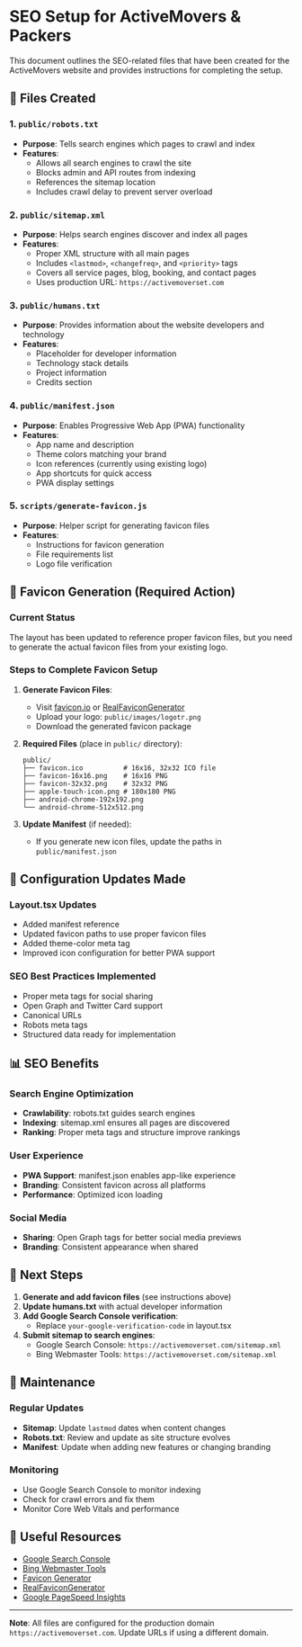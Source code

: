 # SEO Setup for ActiveMovers & Packers

This document outlines the SEO-related files that have been created for the ActiveMovers website and provides instructions for completing the setup.

## 📁 Files Created

### 1. `public/robots.txt`
- **Purpose**: Tells search engines which pages to crawl and index
- **Features**:
  - Allows all search engines to crawl the site
  - Blocks admin and API routes from indexing
  - References the sitemap location
  - Includes crawl delay to prevent server overload

### 2. `public/sitemap.xml`
- **Purpose**: Helps search engines discover and index all pages
- **Features**:
  - Proper XML structure with all main pages
  - Includes `<lastmod>`, `<changefreq>`, and `<priority>` tags
  - Covers all service pages, blog, booking, and contact pages
  - Uses production URL: `https://activemoverset.com`

### 3. `public/humans.txt`
- **Purpose**: Provides information about the website developers and technology
- **Features**:
  - Placeholder for developer information
  - Technology stack details
  - Project information
  - Credits section

### 4. `public/manifest.json`
- **Purpose**: Enables Progressive Web App (PWA) functionality
- **Features**:
  - App name and description
  - Theme colors matching your brand
  - Icon references (currently using existing logo)
  - App shortcuts for quick access
  - PWA display settings

### 5. `scripts/generate-favicon.js`
- **Purpose**: Helper script for generating favicon files
- **Features**:
  - Instructions for favicon generation
  - File requirements list
  - Logo file verification

## 🎨 Favicon Generation (Required Action)

### Current Status
The layout has been updated to reference proper favicon files, but you need to generate the actual favicon files from your existing logo.

### Steps to Complete Favicon Setup

1. **Generate Favicon Files**:
   - Visit [favicon.io](https://favicon.io/) or [RealFaviconGenerator](https://realfavicongenerator.net/)
   - Upload your logo: `public/images/logotr.png`
   - Download the generated favicon package

2. **Required Files** (place in `public/` directory):
   ```
   public/
   ├── favicon.ico          # 16x16, 32x32 ICO file
   ├── favicon-16x16.png    # 16x16 PNG
   ├── favicon-32x32.png    # 32x32 PNG
   ├── apple-touch-icon.png # 180x180 PNG
   ├── android-chrome-192x192.png
   └── android-chrome-512x512.png
   ```

3. **Update Manifest** (if needed):
   - If you generate new icon files, update the paths in `public/manifest.json`

## 🔧 Configuration Updates Made

### Layout.tsx Updates
- Added manifest reference
- Updated favicon paths to use proper favicon files
- Added theme-color meta tag
- Improved icon configuration for better PWA support

### SEO Best Practices Implemented
- Proper meta tags for social sharing
- Open Graph and Twitter Card support
- Canonical URLs
- Robots meta tags
- Structured data ready for implementation

## 📊 SEO Benefits

### Search Engine Optimization
- **Crawlability**: robots.txt guides search engines
- **Indexing**: sitemap.xml ensures all pages are discovered
- **Ranking**: Proper meta tags and structure improve rankings

### User Experience
- **PWA Support**: manifest.json enables app-like experience
- **Branding**: Consistent favicon across all platforms
- **Performance**: Optimized icon loading

### Social Media
- **Sharing**: Open Graph tags for better social media previews
- **Branding**: Consistent appearance when shared

## 🚀 Next Steps

1. **Generate and add favicon files** (see instructions above)
2. **Update humans.txt** with actual developer information
3. **Add Google Search Console verification**:
   - Replace `your-google-verification-code` in layout.tsx
4. **Submit sitemap to search engines**:
   - Google Search Console: `https://activemoverset.com/sitemap.xml`
   - Bing Webmaster Tools: `https://activemoverset.com/sitemap.xml`

## 📝 Maintenance

### Regular Updates
- **Sitemap**: Update `lastmod` dates when content changes
- **Robots.txt**: Review and update as site structure evolves
- **Manifest**: Update when adding new features or changing branding

### Monitoring
- Use Google Search Console to monitor indexing
- Check for crawl errors and fix them
- Monitor Core Web Vitals and performance

## 🔗 Useful Resources

- [Google Search Console](https://search.google.com/search-console)
- [Bing Webmaster Tools](https://www.bing.com/webmasters)
- [Favicon Generator](https://favicon.io/)
- [RealFaviconGenerator](https://realfavicongenerator.net/)
- [Google PageSpeed Insights](https://pagespeed.web.dev/)

---

**Note**: All files are configured for the production domain `https://activemoverset.com`. Update URLs if using a different domain.



